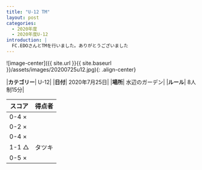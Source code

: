 ```yaml
---
title: "U-12 TM"
layout: post
categories:
  - 2020年度
  - 2020年度U-12
introduction: |
  FC.EDOさんとTMを行いました。ありがとうございました  
---
```


![image-center]({{ site.url }}{{ site.baseurl }}/assets/images/20200725u12.jpg){: .align-center}


|**カテゴリー**| U-12|
|**日付**| 2020年7月25日|
|**場所**| 水辺のガーデン|
|**ルール**| 8人制15分|

|スコア|得点者|
|---|----|
|0-4 ×||
|0-2 ×||
|0-4 ×||
|1-1 △|タツキ|
|0-5 ×||

